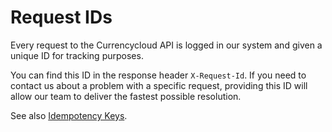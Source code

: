 # Request IDs
Every request to the Currencycloud API is logged in our system and given a unique ID for tracking purposes.

You can find this ID in the response header ``X-Request-Id``. If you need to contact us about a problem with a specific request, providing this ID will allow our team to deliver the fastest possible resolution.

See also [Idempotency Keys](idempotency.md).
